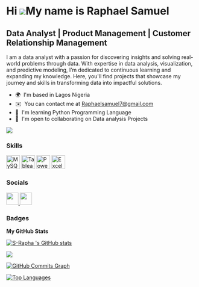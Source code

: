 Hi ![](https://user-images.githubusercontent.com/18350557/176309783-0785949b-9127-417c-8b55-ab5a4333674e.gif)My name is Raphael Samuel
======================================================================================================================================

Data Analyst | Product Management | Customer Relationship Management
--------------------------------------------------------------------

I am a data analyst with a passion for discovering insights and solving real-world problems through data. With expertise in data analysis, visualization, and predictive modeling, I’m dedicated to continuous learning and expanding my knowledge. Here, you'll find projects that showcase my journey and skills in transforming data into impactful solutions.

* 🌍  I'm based in Lagos Nigeria
* ✉️  You can contact me at [Raphaelsamuel7@gmail.com](mailto:Raphaelsamuel7@gmail.com)
* 🧠  I'm learning Python Programming Language
* 🤝  I'm open to collaborating on Data analysis Projects

<a href="https://www.github.com/S-Rapha " target="_blank" rel="noreferrer"><img
src="https://img.shields.io/github/followers/S-Rapha ?logo=github&style=for-the-badge&color=0891b2&labelColor=1c1917" /></a>

### Skills


<p align="left">
<a href="https://www.mysql.com/" target="_blank" rel="noreferrer"><img src="https://raw.githubusercontent.com/danielcranney/readme-generator/main/public/icons/skills/mysql-colored.svg" width="36" height="36" alt="MySQL" /></a>
<a href="https://www.tableau.com/" target="_blank" rel="noreferrer"><img src="https://raw.githubusercontent.com/danielcranney/readme-generator/main/public/icons/skills/tableau-colored.svg" width="36" height="36" alt="Tableau" /></a>
<a href="https://www.microsoft.com/en-us/power-platform/products/power-bi/" target="_blank" rel="noreferrer"><img src="https://raw.githubusercontent.com/danielcranney/readme-generator/main/public/icons/skills/powerbi-colored.svg" width="36" height="36" alt="PowerBi" /></a>
<a href="https://www.microsoft.com/en-us/microsoft-365/excel/" target="_blank" rel="noreferrer"><img src="https://raw.githubusercontent.com/danielcranney/readme-generator/main/public/icons/skills/excel-colored.svg" width="36" height="36" alt="Excel" /></a>

</p>


### Socials

<p align="left"> <a href="https://www.github.com/S-Rapha " target="_blank" rel="noreferrer"> <picture> <source media="(prefers-color-scheme: dark)" srcset="https://raw.githubusercontent.com/danielcranney/readme-generator/main/public/icons/socials/github-dark.svg" /> <source media="(prefers-color-scheme: light)" srcset="https://raw.githubusercontent.com/danielcranney/readme-generator/main/public/icons/socials/github.svg" /> <img src="https://raw.githubusercontent.com/danielcranney/readme-generator/main/public/icons/socials/github.svg" width="32" height="32" /> </picture> </a> <a href="https://www.x.com/@_payne0" target="_blank" rel="noreferrer"> <picture> <source media="(prefers-color-scheme: dark)" srcset="https://raw.githubusercontent.com/danielcranney/readme-generator/main/public/icons/socials/twitter-dark.svg" /> <source media="(prefers-color-scheme: light)" srcset="https://raw.githubusercontent.com/danielcranney/readme-generator/main/public/icons/socials/twitter.svg" /> <img src="https://raw.githubusercontent.com/danielcranney/readme-generator/main/public/icons/socials/twitter.svg" width="32" height="32" /> </picture> </a></p>

### Badges

<b>My GitHub Stats</b>

<a href="http://www.github.com/S-Rapha "><img src="https://github-readme-stats.vercel.app/api?username=S-Rapha &show_icons=true&hide=&count_private=true&title_color=0891b2&text_color=ffffff&icon_color=0891b2&bg_color=1c1917&hide_border=true&show_icons=true" alt="S-Rapha 's GitHub stats" /></a>

<a href="http://www.github.com/S-Rapha "><img src="https://github-readme-streak-stats.herokuapp.com/?user=S-Rapha &stroke=ffffff&background=1c1917&ring=0891b2&fire=0891b2&currStreakNum=ffffff&currStreakLabel=0891b2&sideNums=ffffff&sideLabels=ffffff&dates=ffffff&hide_border=true" /></a>

<a href="http://www.github.com/S-Rapha "><img src="https://github-readme-activity-graph.cyclic.app/graph?username=S-Rapha &bg_color=1c1917&color=ffffff&line=0891b2&point=ffffff&area_color=1c1917&area=true&hide_border=true&custom_title=GitHub%20Commits%20Graph" alt="GitHub Commits Graph" /></a>

<a href="https://github.com/S-Rapha " align="left"><img src="https://github-readme-stats.vercel.app/api/top-langs/?username=S-Rapha &langs_count=10&title_color=0891b2&text_color=ffffff&icon_color=0891b2&bg_color=1c1917&hide_border=true&locale=en&custom_title=Top%20%Languages" alt="Top Languages" /></a>
